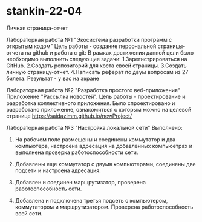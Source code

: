 # stankin-22-04
Личная страница-отчет

Лабораторная работа №1 "Экосистема разработки программ с открытым кодом"
Цель работы - создание персональной страницы-отчета на github и работа с git:
В рамках достижения данной цели было необходимо выполнить следующие задачи:
1.Зарегистрироваться на GitHub.
2.Создать репозиторий для хоста своей страницы.
3.Создать личную страницу-отчет.
4.Написать реферат по двум вопросам из 27 билета.
Результат - у вас на экране


Лабораторная работа №2 "Разработка простого веб-приложения"
Приложение "Рассылка новостей".
Цель работы - проектирование и разработка коллективного приложения.
Было спроектировано и разработано приложение, ознакомиться с которым можно на целевой странице https://saidazimm.github.io/newProject/


Лабораторная работа №3 "Настройка локальной сети"
Выполнено:
1. На рабочем поле размещены и соединены коммутатор и два компьютера, настроена адресация на добавленных компьюетрах и выполнена проверка работоспособности сети.

2. Добавлены еще коммутатор с двумя компьютерами, соединены две подсети и настроена адресация.

3. Добавлен и соединен маршрутизатор, проверена работоспособность сети.

4. Добавлена и подключена третья подсеть с компьютером, коммутатором и маршрутизатором. Проверена работоспособность всей сети.
